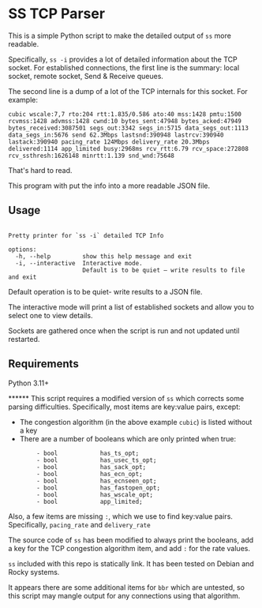 # SS TCP Parser

This is a simple Python script to make the detailed output of `ss` more readable.

Specifically, `ss -i` provides a lot of detailed information about the TCP socket.  For established connections, the first line is the summary: local socket, remote socket, Send & Receive queues.  

The second line is a dump of a lot of the TCP internals for this socket.  For example:
```commandline
cubic wscale:7,7 rto:204 rtt:1.835/0.586 ato:40 mss:1428 pmtu:1500 rcvmss:1428 advmss:1428 cwnd:10 bytes_sent:47948 bytes_acked:47949 bytes_received:3087501 segs_out:3342 segs_in:5715 data_segs_out:1113 data_segs_in:5676 send 62.3Mbps lastsnd:390948 lastrcv:390940 lastack:390940 pacing_rate 124Mbps delivery_rate 20.3Mbps delivered:1114 app_limited busy:2968ms rcv_rtt:6.79 rcv_space:272808 rcv_ssthresh:1626148 minrtt:1.139 snd_wnd:75648
```

That's hard to read.

This program with put the info into a more readable JSON file.

## Usage
```usage: sstcpparser-modifiedss.py [-h] [-i]

Pretty printer for `ss -i` detailed TCP Info

options:
  -h, --help         show this help message and exit
  -i, --interactive  Interactive mode.
                     Default is to be quiet — write results to file and exit
```

Default operation is to be quiet- write results to a JSON file.

The interactive mode will print a list of established sockets and allow you to select one to view details.

Sockets are gathered once when the script is run and not updated until restarted.

## Requirements
Python 3.11+

****** This script requires a modified version of `ss` which corrects some parsing difficulties.  Specifically, most items are key:value pairs, except:


 - The congestion algorithm (in the above example `cubic`) is listed without a key
 - There are a number of booleans which are only printed when true:
```
        - bool            has_ts_opt;  
        - bool            has_usec_ts_opt;  
        - bool            has_sack_opt;  
        - bool            has_ecn_opt;  
        - bool            has_ecnseen_opt;  
        - bool            has_fastopen_opt;  
        - bool            has_wscale_opt;  
        - bool            app_limited;
```


Also, a few items are missing `:`, which we use to find key:value pairs.  Specifically, `pacing_rate` and `delivery_rate`

The source code of `ss` has been modified to always print the booleans, add a key for the TCP congestion algorithm item, and add `:` for the rate values.

`ss` included with this repo is statically link.  It has been tested on Debian and Rocky systems.

It appears there are some additional items for `bbr` which are untested, so this script may mangle output for any connections using that algorithm.
